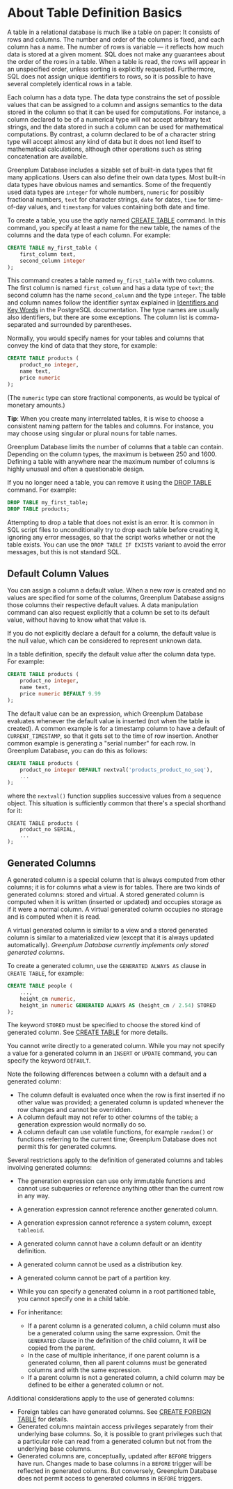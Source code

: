 # About Table Definition Basics

A table in a relational database is much like a table on paper: It consists of rows and columns. The number and order of the columns is fixed, and each column has a name. The number of rows is variable — it reflects how much data is stored at a given moment. SQL does not make any guarantees about the order of the rows in a table. When a table is read, the rows will appear in an unspecified order, unless sorting is explicitly requested. Furthermore, SQL does not assign unique identifiers to rows, so it is possible to have several completely identical rows in a table.

Each column has a data type. The data type constrains the set of possible values that can be assigned to a column and assigns semantics to the data stored in the column so that it can be used for computations. For instance, a column declared to be of a numerical type will not accept arbitrary text strings, and the data stored in such a column can be used for mathematical computations. By contrast, a column declared to be of a character string type will accept almost any kind of data but it does not lend itself to mathematical calculations, although other operations such as string concatenation are available.

Greenplum Database includes a sizable set of built-in data types that fit many applications. Users can also define their own data types. Most built-in data types have obvious names and semantics. Some of the frequently used data types are `integer` for whole numbers, `numeric` for possibly fractional numbers, `text` for character strings, `date` for dates, `time` for time-of-day values, and `timestamp` for values containing both date and time.

To create a table, you use the aptly named [CREATE TABLE](../../ref_guide/sql_commands/CREATE_TABLE.html) command. In this command, you specify at least a name for the new table, the names of the columns and the data type of each column. For example:

``` sql
CREATE TABLE my_first_table (
    first_column text,
    second_column integer
);
```

This command creates a table named `my_first_table` with two columns. The first column is named `first_column` and has a data type of `text`; the second column has the name `second_column` and the type `integer`. The table and column names follow the identifier syntax explained in [Identifiers and Key Words](https://www.postgresql.org/docs/12/sql-syntax-lexical.html#SQL-SYNTAX-IDENTIFIERS) in the PostgreSQL documentation. The type names are usually also identifiers, but there are some exceptions. The column list is comma-separated and surrounded by parentheses.

Normally, you would specify names for your tables and columns that convey the kind of data that they store, for example:

``` sql
CREATE TABLE products (
    product_no integer,
    name text,
    price numeric
);
```

(The `numeric` type can store fractional components, as would be typical of monetary amounts.)

**Tip**: When you create many interrelated tables, it is wise to choose a consistent naming pattern for the tables and columns. For instance, you may choose using singular or plural nouns for table names.

Greenplum Database limits the number of columns that a table can contain. Depending on the column types, the maximum is between 250 and 1600. Defining a table with anywhere near the maximum number of columns is highly unusual and often a questionable design.

If you no longer need a table, you can remove it using the [DROP TABLE](../../ref_guide/sql_commands/DROP_TABLE.html) command. For example:

``` sql
DROP TABLE my_first_table;
DROP TABLE products;
```

Attempting to drop a table that does not exist is an error. It is common in SQL script files to unconditionally try to drop each table before creating it, ignoring any error messages, so that the script works whether or not the table exists. You can use the `DROP TABLE IF EXISTS` variant to avoid the error messages, but this is not standard SQL.


## Default Column Values

You can assign a column a default value. When a new row is created and no values are specified for some of the columns, Greenplum Database assigns those columns their respective default values. A data manipulation command can also request explicitly that a column be set to its default value, without having to know what that value is.

If you do not explicitly declare a default for a column, the default value is the null value, which can be considered to represent unknown data.

In a table definition, specify the default value after the column data type. For example:

``` sql
CREATE TABLE products (
    product_no integer,
    name text,
    price numeric DEFAULT 9.99
);
```

The default value can be an expression, which Greenplum Database evaluates whenever the default value is inserted (not when the table is created). A common example is for a timestamp column to have a default of `CURRENT_TIMESTAMP`, so that it gets set to the time of row insertion. Another common example is generating a "serial number" for each row. In Greenplum Database, you can do this as follows:

``` sql
CREATE TABLE products (
    product_no integer DEFAULT nextval('products_product_no_seq'),
    ...
);
```

where the `nextval()` function supplies successive values from a sequence object. This situation is sufficiently common that there's a special shorthand for it:

```
CREATE TABLE products (
    product_no SERIAL,
    ...
);
```

## Generated Columns

A generated column is a special column that is always computed from other columns; it is for columns what a view is for tables. There are two kinds of generated columns: stored and virtual. A stored generated column is computed when it is written (inserted or updated) and occupies storage as if it were a normal column. A virtual generated column occupies no storage and is computed when it is read.

A virtual generated column is similar to a view and a stored generated column is similar to a materialized view (except that it is always updated automatically). *Greenplum Database currently implements only stored generated columns*.

To create a generated column, use the `GENERATED ALWAYS AS` clause in `CREATE TABLE`, for example:

``` sql
CREATE TABLE people (
    ...,
    height_cm numeric,
    height_in numeric GENERATED ALWAYS AS (height_cm / 2.54) STORED
);
```

The keyword `STORED` must be specified to choose the stored kind of generated column. See [CREATE TABLE](../../ref_guide/sql_commands/CREATE_TABLE.html) for more details.

You cannot write directly to a generated column. While you may not specify a value for a generated column in an `INSERT` or `UPDATE` command, you can specify the keyword `DEFAULT`.

Note the following differences between a column with a default and a generated column:

- The column default is evaluated once when the row is first inserted if no other value was provided; a generated column is updated whenever the row changes and cannot be overridden.
- A column default may not refer to other columns of the table; a generation expression would normally do so.
- A column default can use volatile functions, for example `random()` or functions referring to the current time; Greenplum Database does not permit this for generated columns.

Several restrictions apply to the definition of generated columns and tables involving generated columns:

- The generation expression can use only immutable functions and cannot use subqueries or reference anything other than the current row in any way.
- A generation expression cannot reference another generated column.
- A generation expression cannot reference a system column, except `tableoid`.
- A generated column cannot have a column default or an identity definition.
- A generated column cannot be used as a distribution key.
- A generated column cannot be part of a partition key.
- While you can specify a generated column in a root partitioned table, you cannot specify one in a child table.

- For inheritance:

    - If a parent column is a generated column, a child column must also be a generated column using the same expression. Omit the `GENERATED` clause in the definition of the child column, it will be copied from the parent.
    - In the case of multiple inheritance, if one parent column is a generated column, then all parent columns must be generated columns and with the same expression.
    - If a parent column is not a generated column, a child column may be defined to be either a generated column or not.

Additional considerations apply to the use of generated columns:

- Foreign tables can have generated columns. See [CREATE FOREIGN TABLE](../../ref_guide/sql_commands/CREATE_FOREIGN_TABLE.html) for details.
- Generated columns maintain access privileges separately from their underlying base columns. So, it is possible to grant privileges such that a particular role can read from a generated column but not from the underlying base columns.
- Generated columns are, conceptually, updated after `BEFORE` triggers have run. Changes made to base columns in a `BEFORE` trigger will be reflected in generated columns. But conversely, Greenplum Database does not permit access to generated columns in `BEFORE` triggers.


